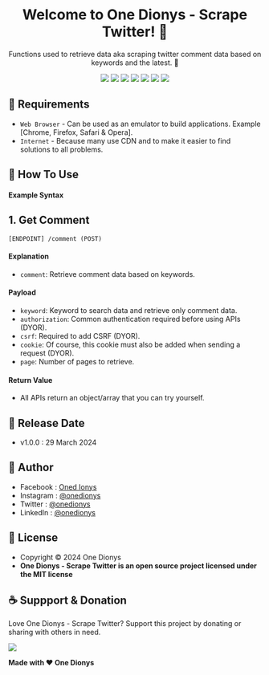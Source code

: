 <h1 align="center">Welcome to One Dionys - Scrape Twitter! 👋 </h1>

<p align="center">Functions used to retrieve data aka scraping twitter comment data based on keywords and the latest. 💖 </p>

<p align="center">
<img src="https://img.shields.io/github/contributors/onedionys/onedionys-scrape-twitter?style=flat-square">
<img src="https://img.shields.io/github/issues/onedionys/onedionys-scrape-twitter?style=flat-square">
<img src="https://img.shields.io/github/stars/onedionys/onedionys-scrape-twitter?style=flat-square"> 
<img src="https://img.shields.io/github/forks/onedionys/onedionys-scrape-twitter?style=flat-square">
<img src="https://img.shields.io/github/last-commit/onedionys/onedionys-scrape-twitter.svg?style=flat-square">
<img src="https://img.shields.io/github/languages/code-size/onedionys/onedionys-scrape-twitter?style=flat-square">
<img src="https://img.shields.io/github/license/onedionys/onedionys-scrape-twitter?style=flat-square">
</p>

## 💾 Requirements

* `Web Browser` - Can be used as an emulator to build applications. Example [Chrome, Firefox, Safari & Opera].
* `Internet` - Because many use CDN and to make it easier to find solutions to all problems.

## 🎯 How To Use

#### Example Syntax

## 1. Get Comment

```
[ENDPOINT] /comment (POST)
```

#### Explanation

* `comment`: Retrieve comment data based on keywords.

#### Payload
* `keyword`: Keyword to search data and retrieve only comment data.
* `authorization`: Common authentication required before using APIs (DYOR).
* `csrf`: Required to add CSRF (DYOR).
* `cookie`: Of course, this cookie must also be added when sending a request (DYOR).
* `page`: Number of pages to retrieve.

#### Return Value

* All APIs return an object/array that you can try yourself.

## 📆 Release Date

* v1.0.0 : 29 March 2024

## 🧑 Author

* Facebook : <a href="https://www.facebook.com/theonedionys"> Oned Ionys</a>
* Instagram : <a href="https://www.instagram.com/onedionys/"> @onedionys</a>
* Twitter : <a href="https://twitter.com/onedionys"> @onedionys</a>
* LinkedIn :  <a href="https://www.linkedin.com/in/onedionys/"> @onedionys</a>

## 📝 License

* Copyright © 2024 One Dionys
* **One Dionys - Scrape Twitter is an open source project licensed under the MIT license**

## ☕️ Suppport & Donation

Love One Dionys - Scrape Twitter? Support this project by donating or sharing with others in need.

<a href="https://www.buymeacoffee.com/onedionys"><img src="https://img.shields.io/badge/Buy_Me_A_Coffee-FFDD00?style=for-the-badge&logo=buy-me-a-coffee&logoColor=black"/> </a>

**Made with ❤️ One Dionys**

